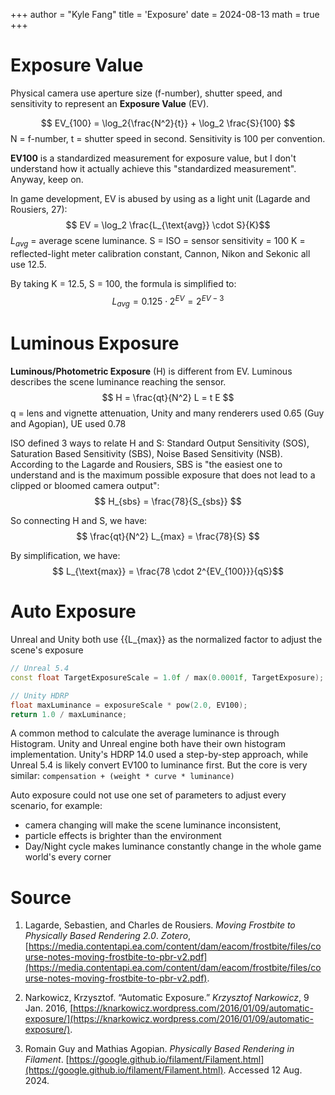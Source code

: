 +++
author = "Kyle Fang"
title = 'Exposure'
date = 2024-08-13
math = true
+++

# Exposure Value

Physical camera use aperture size (f-number), shutter speed, and sensitivity to represent an **Exposure Value** (EV). 

$$
EV_{100} = \log_2{\frac{N^2}{t}} + \log_2 \frac{S}{100}
$$
N = f-number, t = shutter speed in second. Sensitivity is 100 per convention. 

**EV100** is a standardized measurement for exposure value, but I don't understand how it actually achieve this "standardized measurement". Anyway, keep on.

In game development, EV is abused by using as a light unit (Lagarde and Rousiers, 27):
$$
EV​ = \log_2​​ \frac{L_{\text{avg}} \cdot S}{K}​
$$
$L_{avg}$ = average scene luminance. 
S = ISO = sensor sensitivity = 100
K = reflected-light meter calibration constant, Cannon, Nikon and Sekonic all use 12.5.

By taking K = 12.5, S = 100, the formula is simplified to:
$$
L_{avg} = 0.125 \cdot 2^{EV} = 2^{EV - 3}
$$

# Luminous Exposure

**Luminous/Photometric Exposure** (H) is different from EV. Luminous describes the scene luminance reaching the sensor.
$$
H = \frac{qt}{N^2} L = t E
$$
q = lens and vignette attenuation, Unity and many renderers used 0.65 (Guy and Agopian), UE used  0.78

ISO defined 3 ways to relate H and S: Standard Output Sensitivity (SOS), Saturation Based Sensitivity (SBS), Noise Based Sensitivity (NSB). According to the Lagarde and Rousiers, SBS is "the easiest one to understand and is the maximum possible exposure that does not lead to a clipped or bloomed camera output":
$$
H_{sbs} = \frac{78}{S_{sbs}}
$$

So connecting H and S, we have:
$$
\frac{qt}{N^2} L_{max} = \frac{78}{S}
$$

By simplification, we have:
$$
L_{\text{max}} = \frac{78 \cdot  2^{EV_{100}}}{qS}​
$$

# Auto Exposure

Unreal and Unity both use {{L_{max}} as the normalized factor to adjust the scene's exposure
```c++
// Unreal 5.4
const float TargetExposureScale = 1.0f / max(0.0001f, TargetExposure);

// Unity HDRP
float maxLuminance = exposureScale * pow(2.0, EV100);
return 1.0 / maxLuminance;
```

A common method to calculate the average luminance is through Histogram. Unity and Unreal engine both have their own histogram implementation. Unity's HDRP 14.0 used a step-by-step approach, while Unreal 5.4 is likely convert EV100 to luminance first. But the core is very similar: `compensation + (weight * curve * luminance)`

Auto exposure could not use one set of parameters to adjust every scenario, for example:
- camera changing will make the scene luminance inconsistent,
- particle effects is brighter than the environment
- Day/Night cycle makes luminance constantly change in the whole game world's every corner


# Source

1. Lagarde, Sebastien, and Charles de Rousiers. _Moving Frostbite to Physically Based Rendering 2.0_. _Zotero_, [https://media.contentapi.ea.com/content/dam/eacom/frostbite/files/course-notes-moving-frostbite-to-pbr-v2.pdf](https://media.contentapi.ea.com/content/dam/eacom/frostbite/files/course-notes-moving-frostbite-to-pbr-v2.pdf).

2. Narkowicz, Krzysztof. “Automatic Exposure.” _Krzysztof Narkowicz_, 9 Jan. 2016, [https://knarkowicz.wordpress.com/2016/01/09/automatic-exposure/](https://knarkowicz.wordpress.com/2016/01/09/automatic-exposure/).

3. Romain Guy and Mathias Agopian. _Physically Based Rendering in Filament_. [https://google.github.io/filament/Filament.html](https://google.github.io/filament/Filament.html). Accessed 12 Aug. 2024.